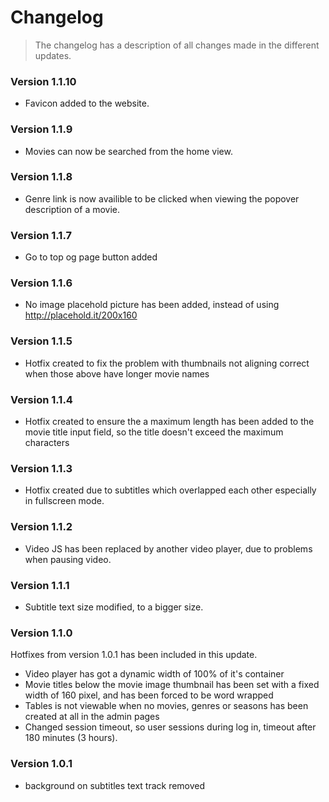 # Changelog #

> The changelog has a description of all changes made in the different updates.

### Version 1.1.10 ###

* Favicon added to the website.

### Version 1.1.9 ###

* Movies can now be searched from the home view.

### Version 1.1.8 ###

* Genre link is now availible to be clicked when viewing the popover description of a movie.

### Version 1.1.7 ###

* Go to top og page button added

### Version 1.1.6 ###

* No image placehold picture has been added, instead of using http://placehold.it/200x160

### Version 1.1.5 ###

* Hotfix created to fix the problem with thumbnails not aligning correct when those above have longer movie names

### Version 1.1.4 ###

* Hotfix created to ensure the a maximum length has been added to the movie title input field, so the title doesn't exceed the maximum characters

### Version 1.1.3 ###

* Hotfix created due to subtitles which overlapped each other especially in fullscreen mode.

### Version 1.1.2 ###

* Video JS has been replaced by another video player, due to problems when pausing video.

### Version 1.1.1 ###

* Subtitle text size modified, to a bigger size.

### Version 1.1.0 ###

Hotfixes from version 1.0.1 has been included in this update.

* Video player has got a dynamic width of 100% of it's container
* Movie titles below the movie image thumbnail has been set with a fixed width of 160 pixel, and has been forced to be word wrapped
* Tables is not viewable when no movies, genres or seasons has been created at all in the admin pages
* Changed session timeout, so user sessions during log in, timeout after 180 minutes (3 hours).

### Version 1.0.1 ###

* background on subtitles text track removed